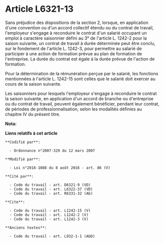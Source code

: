 # Article L6321-13

Sans préjudice des dispositions de la section 2, lorsque, en application d'une convention ou d'un accord collectif étendu ou
du contrat de travail, l'employeur s'engage à reconduire le contrat d'un salarié occupant un emploi à caractère saisonnier
défini au 3° de l'article L. 1242-2 pour la saison suivante, un contrat de travail à durée déterminée peut être conclu, sur
le fondement de l'article L. 1242-3, pour permettre au salarié de participer à une action de formation prévue au plan de
formation de l'entreprise. La durée du contrat est égale à la durée prévue de l'action de formation. 

Pour la détermination de la rémunération perçue par le salarié, les fonctions mentionnées à l'article L. 1242-15 sont celles
que le salarié doit exercer au cours de la saison suivante. 

Les saisonniers pour lesquels l'employeur s'engage à reconduire le contrat la saison suivante, en application d'un accord de
branche ou d'entreprise ou du contrat de travail, peuvent également bénéficier, pendant leur contrat, de périodes de
professionnalisation, selon les modalités définies au chapitre IV du présent titre.

**Nota:**



**Liens relatifs à cet article**

	**Codifié par**:

	  - Ordonnance n°2007-329 du 12 mars 2007

	**Modifié par**:

	  - Loi n°2016-1088 du 8 août 2016 - art. 86 (V)

	**Cité par**:

	  - Code du travail - art. D6321-9 (VD)
	  - Code du travail - art. L6322-37 (VD)
	  - Code du travail - art. R6331-32 (Ab)

	**Cite**:

	  - Code du travail - art. L1242-15 (V)
	  - Code du travail - art. L1242-2 (V)
	  - Code du travail - art. L1242-3 (V)

	**Anciens textes**:

	  - Code du travail - art. L932-1-1 (AbD)
